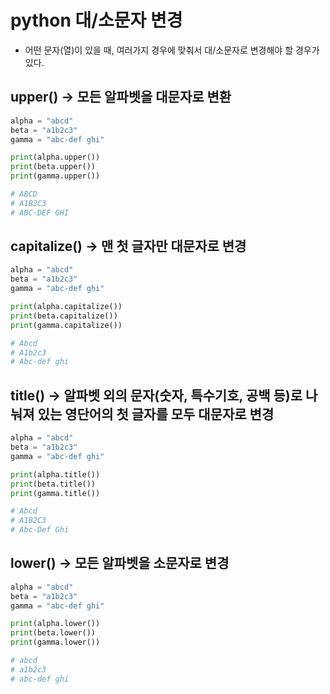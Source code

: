 # python 대/소문자 변경
* 어떤 문자(열)이 있을 때, 여러가지 경우에 맞춰서 대/소문자로 변경해야 할 경우가 있다.

##  upper() -> 모든 알파벳을 대문자로 변환
```python
alpha = "abcd"
beta = "a1b2c3"
gamma = "abc-def ghi"

print(alpha.upper())
print(beta.upper())
print(gamma.upper())

# ABCD
# A1B2C3
# ABC-DEF GHI
```

## capitalize() ->  맨 첫 글자만 대문자로 변경
```python
alpha = "abcd"
beta = "a1b2c3"
gamma = "abc-def ghi"

print(alpha.capitalize())
print(beta.capitalize())
print(gamma.capitalize())

# Abcd
# A1b2c3
# Abc-def ghi
```

## title() -> 알파벳 외의 문자(숫자, 특수기호, 공백 등)로 나눠져 있는 영단어의 첫 글자를 모두 대문자로 변경

```python
alpha = "abcd"
beta = "a1b2c3"
gamma = "abc-def ghi"

print(alpha.title())
print(beta.title())
print(gamma.title())

# Abcd
# A1B2C3
# Abc-Def Ghi
```

## lower() -> 모든 알파벳을 소문자로 변경
```python
alpha = "abcd"
beta = "a1b2c3"
gamma = "abc-def ghi"

print(alpha.lower())
print(beta.lower())
print(gamma.lower())

# abcd
# a1b2c3
# abc-def ghi
```